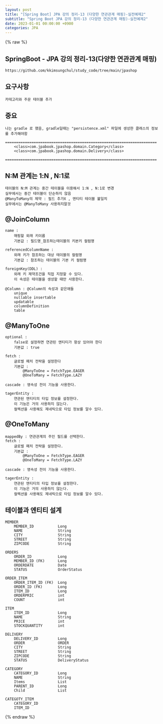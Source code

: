 ```yaml
---
layout: post
title: "[Spring Boot] JPA 강의 정리-13 (다양한 연관관계 매핑)-실전예제2"
subtitle: "Spring Boot JPA 강의 정리-13 (다양한 연관관계 매핑)-실전예제2"
date: 2023-01-01 00:00:00 +0900
categories: JPA
---
```

{% raw %}
## SpringBoot - JPA 강의 정리-13(다양한 연관관계 매핑)  
	https://github.com/kkimsungchul/study_code/tree/main/jpashop  
## 요구사항  
	카테고리와 주문 테이블 추가  
  
## 중요  
	나는 gradle 로 했음, gradle일때는 "persistence.xml" 파일에 생성한 클래스의 정보를 추가해야함  
		=====================================================================  
		<class>com.jpabook.jpashop.domain.Category</class>  
		<class>com.jpabook.jpashop.domain.Delivery</class>  
		=====================================================================  
  
## N:M 관계는 1:N , N:1로  
	테이블의 N:M 관계는 중간 테이블을 이용해서 1:N , N:1로 변경  
	실무에서는 중간 테이블이 단순하지 않음  
	@ManyToMany의 제약 : 필드 추가X , 엔티티 테이블 불일치  
	실무에서는 @ManyToMany 사용하지말것  
  
## @JoinColumn  
	name :  
		매핑할 외래 키이름  
		기본값 : 필드명_참조하는테이블의 키본키 컬럼명  
  
	referencedColumnName :  
		외래 키가 참조하는 대상 테이블의 컬럼명  
		기본값 : 참조하는 테이블의 기본 키 컬럼명  
  
	foreignKey(DDL) :  
		외래 키 제약조건을 직접 지정할 수 있다.  
		이 속성은 테이블을 생성할 때만 사용한다.  
  
	@Column : @Column의 속성과 같은애들  
		unique  
		nullable insertable  
		updatable  
		columnDefinition  
		table  
  
## @ManyToOne  
  
	optional :  
		false로 설정하면 연관된 엔티티가 항상 있어야 한다  
		기본값 : true  
  
	fetch :  
		글로벌 패치 전략을 설정한다  
		기본값 :  
			@ManyToOne = FetchType.EAGER  
			@OneToMany = FetchType.LAZY  
  
	cascade : 영속성 전이 기능을 사용한다.  
  
	tagerEntity :  
		연관된 엔티티의 타입 정보를 설정한다.  
		이 기능은 거의 사용하지 않는다.  
		컬렉션을 사용해도 제네릭으로 타입 정보를 알수 있다.  
  
## @OneToMany  
	mappedBy : 연관관계의 주인 필드를 선택한다.  
	fetch :  
		글로벌 패치 전략을 설정한다.  
		기본값 :  
			@ManyToOne = FetchType.EAGER  
			@OneToMany = FetchType.LAZY  
  
	cascade : 영속성 전이 기능을 사용한다.  
  
	tagerEntity :  
		연관된 엔티티의 타입 정보를 설정한다.  
		이 기능은 거의 사용하지 않는다.  
		컬렉션을 사용해도 제네릭으로 타입 정보를 알수 있다.  
  
## 테이블과 엔티티 설계  
  
	MEMBER  
		MEMBER_ID			Long  
		NAME				String  
		CITY				String  
		STREET				String  
		ZIPCODE				String  
  
	ORDERS  
		ORDER_ID			Long  
		MEMBER_ID (FK)		Long  
		ORDERDATE			Date  
		STATUS				OrderStatus  
  
	ORDER_ITEM  
		ORDER_ITEM_ID (FK)	Long  
		ORDER_ID (FK)		Long  
		ITEM_ID				Long  
		ORDERPRIC			int  
		COUNT				int  
  
	ITEM  
		ITEM_ID				Long  
		NAME				String  
		PRICE				int  
		STOCKQUANTITY		int  
  
	DELIVERY  
		DELIVERY_ID			Long  
		ORDER				ORDER  
		CITY				String  
		STREET				String  
		ZIPCODE				String  
		STATUS				DeliveryStatus  
  
	CATEGORY  
		CATEGORY_ID			Long  
		NAME				String  
		Items				List  
		PARENT_ID			Long  
		Child				List  
  
	CATEGOTY_ITEM  
		CATEGORY_ID  
		ITEM_ID  

{% endraw %}
